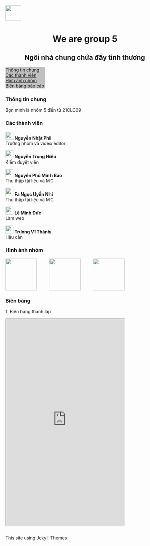 <meta charset="utf-8">
<meta name="viewport" content="width=device-width, initial-scale=1">

<style>
  .column.side {
  width: 25%;
  background-color: #C0C0C0;
  }
  .column.rest {
  width: 75%;}
</style>

<p align="left"> <img height="50" src="https://truyenthongdaiphuc.files.wordpress.com/2015/09/dai_hoc_khoa_hoc_tu_nhien_dhqg-hcm.png"></p>
<h1>  
  <p align="center"> We are group 5 </p> 
</h1>
<h2 align="center"> Ngôi nhà chung chứa đầy tình thương </h2>
<div>
  <div class="column side">
    <a href="#ttc"> Thông tin chung </a>      
    <a href="#ctv"> Các thành viên </a>
    <a href="#han"> Hình ảnh nhóm </a>  
    <a href="#bbbc"> Biên bảng báo cáo </a>
  </div>

  <div class="column rest">
  <h3 id="ttc"> Thông tin chung  </h3>
  Bọn mình là nhóm 5 đến từ 21CLC09

  <h3 id="ctv"> Các thành viên  </h3>  

  [<img width="25" src="https://upload.wikimedia.org/wikipedia/commons/thumb/f/ff/Facebook_logo_36x36.svg/2048px-Facebook_logo_36x36.svg.png">](https://www.facebook.com/ngnhatfiii1804) **Nguyễn Nhật Phi**  
  Trưởng nhóm và video editor  


  [<img width="25" src="https://upload.wikimedia.org/wikipedia/commons/thumb/f/ff/Facebook_logo_36x36.svg/2048px-Facebook_logo_36x36.svg.png">](https://www.facebook.com/dev.tronghieu) **Nguyễn Trọng Hiếu**   
  Kiểm duyệt viên    


  [<img width="25" src="https://upload.wikimedia.org/wikipedia/commons/thumb/f/ff/Facebook_logo_36x36.svg/2048px-Facebook_logo_36x36.svg.png">](https://www.facebook.com/profile.php?id=100010494795471) **Nguyễn Phú Minh Bảo**  
  Thu thập tài liệu và MC    


  [<img width="25" src="https://upload.wikimedia.org/wikipedia/commons/thumb/f/ff/Facebook_logo_36x36.svg/2048px-Facebook_logo_36x36.svg.png">](https://www.facebook.com/profile.php?id=100015800913107) **Fa Ngọc Uyển Nhi**     
  Thu thập tài liệu và MC  


  [<img width="25" src="https://upload.wikimedia.org/wikipedia/commons/thumb/f/ff/Facebook_logo_36x36.svg/2048px-Facebook_logo_36x36.svg.png">](https://www.facebook.com/duc.leminh2812/) **Lê Minh Đức**  
  Làm web


  [<img width="25" src="https://upload.wikimedia.org/wikipedia/commons/thumb/f/ff/Facebook_logo_36x36.svg/2048px-Facebook_logo_36x36.svg.png">](https://www.facebook.com/nomatterwhatusay) **Trương Vĩ Thành**  
  Hậu cần

  <h3 id="han"> Hình ảnh nhóm </h3>

  <p>
    <img align="left" height="100" src="https://hatrabbits.com/wp-content/uploads/2017/01/random.jpg">
    <img align="right" height="100" src="https://images.unsplash.com/photo-1494253109108-2e30c049369b?ixid=MnwxMjA3fDB8MHxzZWFyY2h8Mnx8cmFuZG9tJTIwZm9vZCUyMHN0b3JlfGVufDB8fDB8fA%3D%3D&ixlib=rb-1.2.1&w=1000&q=80">
     <p align="center"><img height="100" src="https://images.unsplash.com/photo-1481349518771-20055b2a7b24?ixid=MnwxMjA3fDB8MHxzZWFyY2h8M3x8cmFuZG9tfGVufDB8fDB8fA%3D%3D&ixlib=rb-1.2.1&w=1000&q=80"></p>
  </p>

  <h3 id="bbbc"> Biên bảng</h3>
  1. Biên bảng thành lập

  <p align="center"><iframe width="100%" height="650" src="https://docs.google.com/document/d/e/2PACX-1vTH4qTRv8KbnhMMrRSi3tLJU38AeGhWNx-z1Am6FmUVSaZnuBMURdFek-tXWZ6iNoK8PpJw7_cc9usm/pub?embedded=true"></iframe></p>
</div>

<footer> <p> This site using Jekyll Themes </p> </footer>

